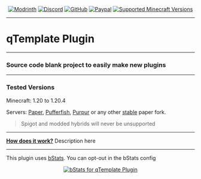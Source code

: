 <div align="center">

[![Modrinth][modrinth-shield]][modrinth-url]
[![Discord][discord-shield]][discord-url]
[![GitHub][github-shield]][github-url]
[![Paypal][paypal-shield]][paypal-url]
[![Supported Minecraft Versions][versions-shield]][versions-url]
</div>

---

# qTemplate Plugin

---

### Source code blank project to easily make new plugins

---
<h3> Tested Versions </h3>
<p>Minecraft: 1.20 to 1.20.4</p>
<p>Servers: <a href="https://papermc.io" target="_blank">Paper</a>, <a href="https://pufferfish.host/downloads" target="_blank">Pufferfish</a>, <a href="https://purpurmc.org" target="_blank">Purpur</a> or any other <u>stable</u> paper fork. </p>
<blockquote>Spigot and modded hybrids will never be unsupported</blockquote>

---

<b><u>How does it work?</b></u> Description here

---

This plugin uses [bStats][bstats-url]. You can opt-out in the bStats config
<div align="center">

[![bStats for qTemplate Plugin][bstats-plugin-svg]][bstats-plugin-url]
</div>


[modrinth-shield]: https://img.shields.io/badge/Download-00AF5C?logo=modrinth&logoColor=white&style=for-the-badge

[modrinth-url]: https://modrinth.com/plugin/<plugin>

[discord-shield]: https://img.shields.io/badge/Discord-5865F2?logo=discord&logoColor=white&style=for-the-badge

[discord-url]: https://quartzdev.gg/discord/

[github-shield]: https://img.shields.io/badge/Source-181717?logo=github&logoColor=white&style=for-the-badge

[github-url]: https://github.com/qarthog/<plugin>

[paypal-shield]: https://img.shields.io/badge/Donate-00457C?logo=paypal&logoColor=white&style=for-the-badge

[paypal-url]: https://quartzdev.gg/paypal/

[versions-shield]: https://img.shields.io/badge/1.20+-blue?style=for-the-badge&label=Minecraft%20Versions

[versions-url]: https://modrinth.com/plugins/<plugin>

[bstats-url]: https://bstats.org/

[bstats-plugin-svg]: https://bstats.org/signatures/bukkit/qGPTrust.svg

[bstats-plugin-url]: https://bstats.org/plugin/bukkit/<plugin>/